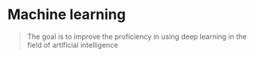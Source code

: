 # Machine learning
> The goal is to improve the proficiency in using deep learning in the field of artificial intelligence
